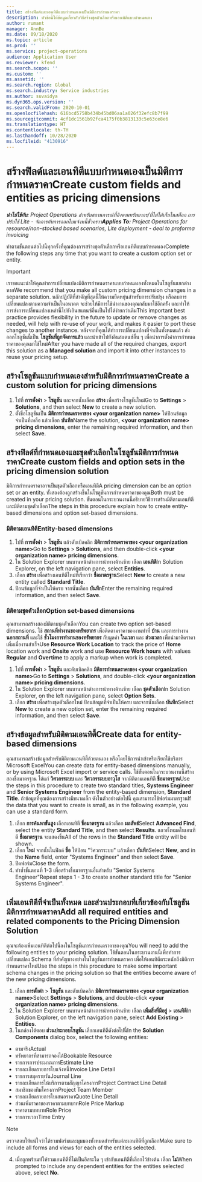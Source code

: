 ```yaml
---
title: สร้างฟิลด์และเอนทิตีแบบกำหนดเองเป็นมิติการกำหนดราคา
description: หัวข้อนี้ให้ข้อมูลเกี่ยวกับวิธีสร้างชุดตัวเลือกหรือเอนทิตีแบบกำหนดเอง
author: rumant
manager: AnnBe
ms.date: 09/18/2020
ms.topic: article
ms.prod: ''
ms.service: project-operations
audience: Application User
ms.reviewer: kfend
ms.search.scope: ''
ms.custom: ''
ms.assetid: ''
ms.search.region: Global
ms.search.industry: Service industries
ms.author: suvaidya
ms.dyn365.ops.version: ''
ms.search.validFrom: 2020-10-01
ms.openlocfilehash: 616bcd5758b434b45bd06aa1a026f32efc8b7f99
ms.sourcegitcommit: 4cf1dc1561b92fca4175f0b3813133c5e63ce8e6
ms.translationtype: HT
ms.contentlocale: th-TH
ms.lasthandoff: 10/28/2020
ms.locfileid: "4130916"
---
```

# <a name="create-custom-fields-and-entities-as-pricing-dimensions"></a><span data-ttu-id="d9560-103">สร้างฟิลด์และเอนทิตีแบบกำหนดเองเป็นมิติการกำหนดราคา</span><span class="sxs-lookup"><span data-stu-id="d9560-103">Create custom fields and entities as pricing dimensions</span></span>

<span data-ttu-id="d9560-104">_**นำไปใช้กับ:** Project Operations สำหรับสถานการณ์ที่อิงตามทรัพยากร/ที่ไม่ได้เก็บในสต็อก การปรับใช้ Lite - จัดการกับการออกใบแจ้งหนี้ชั่วคราว_</span><span class="sxs-lookup"><span data-stu-id="d9560-104">_**Applies To:** Project Operations for resource/non-stocked based scenarios, Lite deployment - deal to proforma invoicing_</span></span>

<span data-ttu-id="d9560-105">ทำตามขั้นตอนต่อไปนี้ทุกครั้งที่คุณต้องการสร้างชุดตัวเลือกหรือเอนทิตีแบบกำหนดเอง</span><span class="sxs-lookup"><span data-stu-id="d9560-105">Complete the following steps any time that you want to create a custom option set or entity.</span></span>

> [!IMPORTANT]
> <span data-ttu-id="d9560-106">เราขอแนะนำให้คุณทำการเปลี่ยนแปลงมิติการกำหนดราคาแบบกำหนดเองทั้งหมดในโซลูชันแยกต่างหาก</span><span class="sxs-lookup"><span data-stu-id="d9560-106">We recommend that you make all custom pricing dimension changes in a separate solution.</span></span> <span data-ttu-id="d9560-107">หลักปฏิบัติที่สำคัญที่สุดนี้ให้ความยืดหยุ่นสำหรับการปรับปรุง หรือลบการเปลี่ยนแปลงตามความจำเป็นในอนาคต จะช่วยให้มีการใช้นำงานของคุณกลับมาใช้อีกครััง และทำให้การส่งการเปลี่ยนแปลงเหล่านี้ไปยังอินสแตนซ์อื่นเป็นไปได้ง่ายกว่าเดิม</span><span class="sxs-lookup"><span data-stu-id="d9560-107">This important best practice provides flexibility in the future to update or remove changes as needed, will help with re-use of your work, and makes it easier to port these changes to another instance.</span></span> <span data-ttu-id="d9560-108">หลังจากที่คุณได้ทำการเปลี่ยนแปลงที่จำเป็นทั้งหมดแล้ว ส่งออกโซลูชันนี้เป็น **โซลูชันที่ถูกจัดการแล้ว** และนำเข้าไปยังอินสแตนซ์อื่น ๆ เพื่อนำการตั้งค่าการกำหนดราคาของคุณมาใช้ใหม่</span><span class="sxs-lookup"><span data-stu-id="d9560-108">After you have made all of the required changes, export this solution as a **Managed solution** and import it into other instances to reuse your pricing setup.</span></span>


## <a name="create-a-custom-solution-for-pricing-dimensions"></a><span data-ttu-id="d9560-109">สร้างโซลูชันแบบกำหนดเองสำหรับมิติการกำหนดราคา</span><span class="sxs-lookup"><span data-stu-id="d9560-109">Create a custom solution for pricing dimensions</span></span>
1. <span data-ttu-id="d9560-110">ไปที่ **การตั้งค่า** > **โซลูชัน** และจากนั้นเลือก **สร้าง** เพื่อสร้างโซลูชันใหม่</span><span class="sxs-lookup"><span data-stu-id="d9560-110">Go to **Settings** > **Solutions**, and then select **New** to create a new solution.</span></span> 
2. <span data-ttu-id="d9560-111">ตั้งชื่อโซลูชันเป็น **มิติการกำหนดราคาของ \<your organization name>** ให้ป้อนข้อมูลจำเป็นที่เหลือ แล้วเลือก **บันทึก**</span><span class="sxs-lookup"><span data-stu-id="d9560-111">Name the solution, **\<your organization name> pricing dimensions**, enter the remaining required information, and then select **Save**.</span></span>
  
## <a name="create-custom-fields-and-option-sets-in-the-pricing-dimension-solution"></a><span data-ttu-id="d9560-112">สร้างฟิลด์ที่กำหนดเองและชุดตัวเลือกในโซลูชันมิติการกำหนดราคา</span><span class="sxs-lookup"><span data-stu-id="d9560-112">Create custom fields and option sets in the pricing dimension solution</span></span>

<span data-ttu-id="d9560-113">มิติการกำหนดราคาอาจเป็นชุดตัวเลือกหรือเอนทิตี</span><span class="sxs-lookup"><span data-stu-id="d9560-113">A pricing dimension can be an option set or an entity.</span></span> <span data-ttu-id="d9560-114">ทั้งสองต้องถูกสร้างขึ้นในโซลูชันการกำหนดราคาของคุณ</span><span class="sxs-lookup"><span data-stu-id="d9560-114">Both must be created in your pricing solution.</span></span> <span data-ttu-id="d9560-115">ขั้นตอนในกระบวนงานนี้อธิบายวิธีการสร้างมิติตามเอนทิตีและมิติตามชุดตัวเลือก</span><span class="sxs-lookup"><span data-stu-id="d9560-115">The steps in this procedure explain how to create entity-based dimensions and option set-based dimensions.</span></span>

### <a name="entity-based-dimensions"></a><span data-ttu-id="d9560-116">มิติตามเอนทิตี</span><span class="sxs-lookup"><span data-stu-id="d9560-116">Entity-based dimensions</span></span>

1. <span data-ttu-id="d9560-117">ไปที่ **การตั้งค่า** > **โซลูชัน** แล้วดับเบิลคลิก **มิติการกำหนดราคาของ \<your organization name>**</span><span class="sxs-lookup"><span data-stu-id="d9560-117">Go to **Settings** > **Solutions**, and then double-click **\<your organization name> pricing dimensions**.</span></span>
2. <span data-ttu-id="d9560-118">ใน Solution Explorer บนบานหน้าต่างการนำทางด้านซ้าย เลือก **เอนทิตี**</span><span class="sxs-lookup"><span data-stu-id="d9560-118">In Solution Explorer, on the left navigation pane, select **Entities**.</span></span>
3. <span data-ttu-id="d9560-119">เลือก **สร้าง** เพื่อสร้างเอนทิตีใหม่ที่เรียกว่า **ชื่อมาตรฐาน**</span><span class="sxs-lookup"><span data-stu-id="d9560-119">Select **New** to create a new entity called **Standard Title**.</span></span> 
4. <span data-ttu-id="d9560-120">ป้อนข้อมูลที่จำเป็นให้ครบ จากนั้นเลือก **บันทึก**</span><span class="sxs-lookup"><span data-stu-id="d9560-120">Enter the remaining required information, and then select **Save**.</span></span>


### <a name="option-set-based-dimensions"></a><span data-ttu-id="d9560-121">มิติตามชุดตัวเลือก</span><span class="sxs-lookup"><span data-stu-id="d9560-121">Option set-based dimensions</span></span> 
<span data-ttu-id="d9560-122">คุณสามารถสร้างสองมิติตามชุดตัวเลือก</span><span class="sxs-lookup"><span data-stu-id="d9560-122">You can create two option set-based dimensions.</span></span> <span data-ttu-id="d9560-123">ใช้ **สถานที่ทำงานของทรัพยากร** เพื่อติดตามราคาของงานทำที่ **บ้าน** และการทำงาน **นอกสถานที่** และใช้ **ชั่วโมงการทำงานของทรัพยากร** กับมูลค่า **ในเวลา** และ **ล่วงเวลา** เพื่อนำมาคิดราคาเพิ่มเมื่องานสำเร็จ</span><span class="sxs-lookup"><span data-stu-id="d9560-123">Use **Resource Work Location** to track the price of **Home** location work and **Onsite** work and use **Resource Work hours** with values **Regular** and **Overtime** to apply a markup when work is completed.</span></span>


1. <span data-ttu-id="d9560-124">ไปที่ **การตั้งค่า** > **โซลูชัน** และดับเบิลคลิก **มิติการกำหนดราคาของ \<your organization name>**</span><span class="sxs-lookup"><span data-stu-id="d9560-124">Go to **Settings** > **Solutions**, and double-click  **\<your organization name> pricing dimensions**.</span></span> 
2. <span data-ttu-id="d9560-125">ใน Solution Explorer บนบานหน้าต่างการนำทางด้านซ้าย เลือก **ชุดตัวเลือก**</span><span class="sxs-lookup"><span data-stu-id="d9560-125">In Solution Explorer, on the left navigation pane, select  **Option Sets**.</span></span> 
3. <span data-ttu-id="d9560-126">เลือก **สร้าง** เพื่อสร้างชุดตัวเลือกใหม่ ป้อนข้อมูลที่จำเป็นให้ครบ และจากนั้นเลือก **บันทึก**</span><span class="sxs-lookup"><span data-stu-id="d9560-126">Select **New** to create a new option set, enter the remaining required information, and then select **Save**.</span></span>

## <a name="create-data-for-entity-based-dimensions"></a><span data-ttu-id="d9560-127">สร้างข้อมูลสำหรับมิติตามเอนทิตี้</span><span class="sxs-lookup"><span data-stu-id="d9560-127">Create data for entity-based dimensions</span></span>

<span data-ttu-id="d9560-128">คุณสามารถสร้างข้อมูลสำหรับมิติตามเอนทิตี้ด้วยตนเอง หรือโดยใช้การนำเข้าหรือเรียกใช้บริการ Microsoft Excel</span><span class="sxs-lookup"><span data-stu-id="d9560-128">You can create data for entity-based dimensions manually, or by using Microsoft Excel import or service calls.</span></span> <span data-ttu-id="d9560-129">ใช้ขั้นตอนในกระบวนงานนี้สร้างสองชื่อมาตรฐาน ได้แก่ **วิศวกรระบบ** และ **วิศวกรระบบอาวุโส** จากมิติตามเอนทิตี **ชื่อมาตรฐาน**</span><span class="sxs-lookup"><span data-stu-id="d9560-129">Use the steps in this procedure to create two standard titles, **Systems Engineer** and **Senior Systems Engineer** from the entity-based dimension, **Standard Title**.</span></span> <span data-ttu-id="d9560-130">ถ้าข้อมูลที่คุณต้องการสร้างมีขนาดเล็ก ดังในตัวอย่างต่อไปนี้ คุณสามารถใช้ฟอร์มมาตรฐาน</span><span class="sxs-lookup"><span data-stu-id="d9560-130">If the data that you want to create is small, as in the following example, you can use a standard form.</span></span>

1. <span data-ttu-id="d9560-131">เลือก **การค้นหาขั้นสูง** เลือกเอนทิตี **ชื่อมาตรฐาน** แล้วเลือก **ผลลัพธ์**</span><span class="sxs-lookup"><span data-stu-id="d9560-131">Select **Advanced Find**, select the entity **Standard Title**, and then select **Results**.</span></span> <span data-ttu-id="d9560-132">แถวทั้งหมดในเอนทิตี **ชื่อมาตรฐาน** จะแสดงขึ้น</span><span class="sxs-lookup"><span data-stu-id="d9560-132">All of the rows in the **Standard Title** entity will be shown.</span></span>
2. <span data-ttu-id="d9560-133">เลือก **ใหม่** จากนั้นในฟิลด์ **ชื่อ** ให้ป้อน "วิศวกรระบบ" แล้วเลือก **บันทึก**</span><span class="sxs-lookup"><span data-stu-id="d9560-133">Select **New**, and in the **Name** field, enter "Systems Engineer" and then select **Save**.</span></span>
3. <span data-ttu-id="d9560-134">ปิดฟอร์ม</span><span class="sxs-lookup"><span data-stu-id="d9560-134">Close the form.</span></span> 
4. <span data-ttu-id="d9560-135">ทำซ้ำขั้นตอนที่ 1-3 เพื่อสร้างชื่อมาตรฐานอื่นสำหรับ "Senior Systems Engineer"</span><span class="sxs-lookup"><span data-stu-id="d9560-135">Repeat steps 1 - 3 to create another standard title for "Senior Systems Engineer".</span></span>

## <a name="add-all-required-entities-and-related-components-to-the-pricing-dimension-solution"></a><span data-ttu-id="d9560-136">เพิ่มเอนทิตีที่จำเป็นทั้งหมด และส่วนประกอบที่เกี่ยวข้องกับโซลูชันมิติการกำหนดราคา</span><span class="sxs-lookup"><span data-stu-id="d9560-136">Add all required entities and related components to the Pricing Dimension Solution</span></span>
<span data-ttu-id="d9560-137">คุณจะต้องเพิ่มเอนทิตีต่อไปนี้ลงในโซลูชันการกำหนดราคาของคุณ</span><span class="sxs-lookup"><span data-stu-id="d9560-137">You will need to add the following entities to your pricing solution.</span></span> <span data-ttu-id="d9560-138">ใช้ขั้นตอนในกระบวนงานนี้เพื่อทำการเปลี่ยนแปลง Schema ที่สำคัญบางอย่างในโซลูชันการกำหนดราคา เพื่อให้เอนทิตีตระหนักถึงมิติการกำหนดราคาใหม่</span><span class="sxs-lookup"><span data-stu-id="d9560-138">Use the steps in this procedure to make some important schema changes in the pricing solution so that the entities become aware of the new pricing dimensions.</span></span>

1. <span data-ttu-id="d9560-139">เลือก **การตั้งค่า** > **โซลูชัน** และดับเบิลคลิก **มิติการกำหนดราคาของ \<your organization name>**</span><span class="sxs-lookup"><span data-stu-id="d9560-139">Select **Settings** > **Solutions**, and double-click **\<your organization name> pricing dimensions**.</span></span> 
2. <span data-ttu-id="d9560-140">ใน Solution Explorer บนบานหน้าต่างการนำทางด้านซ้าย เลือก **เพิ่มสิ่งที่มีอยู่** > **เอนทิตี**</span><span class="sxs-lookup"><span data-stu-id="d9560-140">In Solution Explorer, on the left navigation pane, select **Add Existing** > **Entities**.</span></span>
3. <span data-ttu-id="d9560-141">ในกล่องโต้ตอบ **ส่วนประกอบโซลูชัน** เลือกเอนทิตีดังต่อไปนี้</span><span class="sxs-lookup"><span data-stu-id="d9560-141">In the **Solution Components** dialog box, select the following entities:</span></span>

  - <span data-ttu-id="d9560-142">ตามจริง</span><span class="sxs-lookup"><span data-stu-id="d9560-142">Actual</span></span>
  - <span data-ttu-id="d9560-143">ทรัพยากรที่สามารถจองได้</span><span class="sxs-lookup"><span data-stu-id="d9560-143">Bookable Resource</span></span>
  - <span data-ttu-id="d9560-144">รายการการประมาณการ</span><span class="sxs-lookup"><span data-stu-id="d9560-144">Estimate Line</span></span>
  - <span data-ttu-id="d9560-145">รายละเอียดรายการใบแจ้งหนี้</span><span class="sxs-lookup"><span data-stu-id="d9560-145">Invoice Line Detail</span></span>
  - <span data-ttu-id="d9560-146">รายการสมุดรายวัน</span><span class="sxs-lookup"><span data-stu-id="d9560-146">Journal Line</span></span>
  - <span data-ttu-id="d9560-147">รายละเอียดการให้บริการตามสัญญาโครงการ</span><span class="sxs-lookup"><span data-stu-id="d9560-147">Project Contract Line Detail</span></span>
  - <span data-ttu-id="d9560-148">สมาชิกของทีมโครงการ</span><span class="sxs-lookup"><span data-stu-id="d9560-148">Project Team Member</span></span>
  - <span data-ttu-id="d9560-149">รายละเอียดรายการใบเสนอราคา</span><span class="sxs-lookup"><span data-stu-id="d9560-149">Quote Line Detail</span></span>
  - <span data-ttu-id="d9560-150">ส่วนเพิ่มราคาของราคาตามบทบาท</span><span class="sxs-lookup"><span data-stu-id="d9560-150">Role Price Markup</span></span>
  - <span data-ttu-id="d9560-151">ราคาตามบทบาท</span><span class="sxs-lookup"><span data-stu-id="d9560-151">Role Price</span></span> 
  - <span data-ttu-id="d9560-152">รายการเวลา</span><span class="sxs-lookup"><span data-stu-id="d9560-152">Time Entry</span></span> 


> [!NOTE]
> <span data-ttu-id="d9560-153">ตรวจสอบให้แน่ใจว่าได้รวมฟอร์มและมุมมองทั้งหมดสำหรับแต่ละเอนทิตีที่ถูกเลือก</span><span class="sxs-lookup"><span data-stu-id="d9560-153">Make sure to include all forms and views for each of the entities selected.</span></span>

4. <span data-ttu-id="d9560-154">เมื่อถูกพร้อมท์ให้รวมเอนทิตีที่ไม่เป็นอิสระใด ๆ เข้ากับเอนทิตีที่เลือกไว้ข้างต้น เลือก **ไม่**</span><span class="sxs-lookup"><span data-stu-id="d9560-154">When prompted to include any dependent entities for the entities selected above, select **No**.</span></span>

